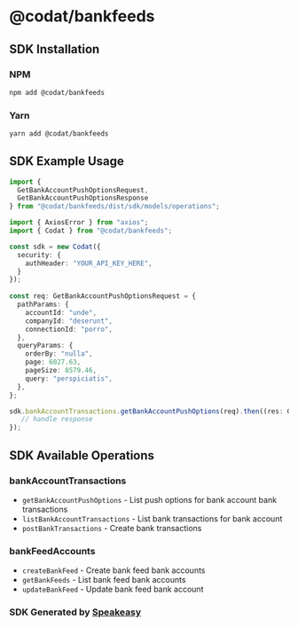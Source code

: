 # @codat/bankfeeds

<!-- Start SDK Installation -->
## SDK Installation

### NPM

```bash
npm add @codat/bankfeeds
```

### Yarn

```bash
yarn add @codat/bankfeeds
```
<!-- End SDK Installation -->

## SDK Example Usage
<!-- Start SDK Example Usage -->
```typescript
import {
  GetBankAccountPushOptionsRequest,
  GetBankAccountPushOptionsResponse
} from "@codat/bankfeeds/dist/sdk/models/operations";

import { AxiosError } from "axios";
import { Codat } from "@codat/bankfeeds";

const sdk = new Codat({
  security: {
    authHeader: "YOUR_API_KEY_HERE",
  }
});
    
const req: GetBankAccountPushOptionsRequest = {
  pathParams: {
    accountId: "unde",
    companyId: "deserunt",
    connectionId: "porro",
  },
  queryParams: {
    orderBy: "nulla",
    page: 6027.63,
    pageSize: 8579.46,
    query: "perspiciatis",
  },
};

sdk.bankAccountTransactions.getBankAccountPushOptions(req).then((res: GetBankAccountPushOptionsResponse | AxiosError) => {
   // handle response
});
```
<!-- End SDK Example Usage -->

<!-- Start SDK Available Operations -->
## SDK Available Operations


### bankAccountTransactions

* `getBankAccountPushOptions` - List push options for bank account bank transactions
* `listBankAccountTransactions` - List bank transactions for bank account
* `postBankTransactions` - Create bank transactions

### bankFeedAccounts

* `createBankFeed` - Create bank feed bank accounts
* `getBankFeeds` - List bank feed bank accounts
* `updateBankFeed` - Update bank feed bank account
<!-- End SDK Available Operations -->

### SDK Generated by [Speakeasy](https://docs.speakeasyapi.dev/docs/using-speakeasy/client-sdks)
